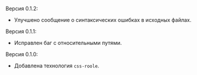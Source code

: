 Версия 0.1.2:
 * Улучшено сообщение о синтаксических ошибках в исходных файлах.

Версия 0.1.1:
 * Исправлен баг с относительными путями.

Версия 0.1.0:
 * Добавлена технология `css-roole`.
